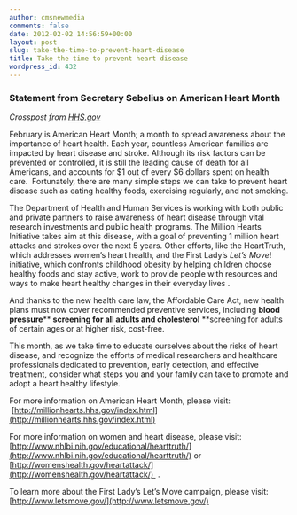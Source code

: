 ```yaml
---
author: cmsnewmedia
comments: false
date: 2012-02-02 14:56:59+00:00
layout: post
slug: take-the-time-to-prevent-heart-disease
title: Take the time to prevent heart disease
wordpress_id: 432
---
```


### Statement from Secretary Sebelius on American Heart Month


_Crosspost from [HHS.gov](http://www.hhs.gov/news/press/2012pres/02/20120201b.html)_

February is American Heart Month; a month to spread awareness about the importance of heart health. Each year, countless American families are impacted by heart disease and stroke. Although its risk factors can be prevented or controlled, it is still the leading cause of death for all Americans, and accounts for $1 out of every $6 dollars spent on health care.  Fortunately, there are many simple steps we can take to prevent heart disease such as eating healthy foods, exercising regularly, and not smoking.

The Department of Health and Human Services is working with both public and private partners to raise awareness of heart disease through vital research investments and public health programs. The Million Hearts Initiative takes aim at this disease, with a goal of preventing 1 million heart attacks and strokes over the next 5 years. Other efforts, like the HeartTruth, which addresses women’s heart health, and the First Lady’s _Let’s Move_! initiative, which confronts childhood obesity by helping children choose healthy foods and stay active, work to provide people with resources and ways to make heart healthy changes in their everyday lives .

And thanks to the new health care law, the Affordable Care Act, new health plans must now cover recommended preventive services, including **blood pressure**** **screening for all adults and **cholesterol**** **screening for adults of certain ages or at higher risk, cost-free.

This month, as we take time to educate ourselves about the risks of heart disease, and recognize the efforts of medical researchers and healthcare professionals dedicated to prevention, early detection, and effective treatment, consider what steps you and your family can take to promote and adopt a heart healthy lifestyle.

For more information on American Heart Month, please visit:  [http://millionhearts.hhs.gov/index.html](http://millionhearts.hhs.gov/index.html)

For more information on women and heart disease, please visit: [http://www.nhlbi.nih.gov/educational/hearttruth/](http://www.nhlbi.nih.gov/educational/hearttruth/) or [http://womenshealth.gov/heartattack/](http://womenshealth.gov/heartattack/)  .  

To learn more about the First Lady’s Let’s Move campaign, please visit: [http://www.letsmove.gov/](http://www.letsmove.gov/)
